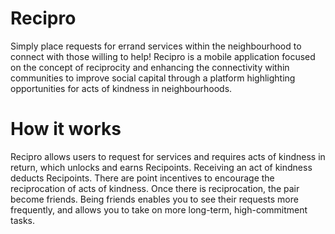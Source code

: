 # Recipro
Simply place requests for errand services within the neighbourhood to connect with those willing to help!
Recipro is a mobile application focused on the concept of reciprocity and enhancing the connectivity within communities to improve social capital through a platform highlighting opportunities for acts of kindness in neighbourhoods.

# How it works
Recipro allows users to request for services and requires acts of kindness in return, which unlocks and earns Recipoints.
Receiving an act of kindness deducts Recipoints. There are point incentives to encourage the reciprocation of acts of kindness.
Once there is reciprocation, the pair become friends. Being friends enables you to see their requests more frequently, and allows you to take on more long-term, high-commitment tasks.
